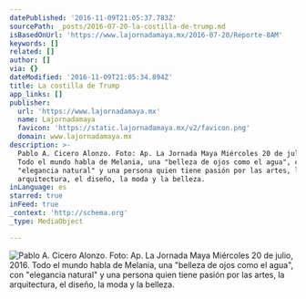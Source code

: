 ```yaml
---
datePublished: '2016-11-09T21:05:37.783Z'
sourcePath: _posts/2016-07-20-la-costilla-de-trump.md
isBasedOnUrl: 'https://www.lajornadamaya.mx/2016-07-20/Reporte-8AM'
keywords: []
related: []
author: []
via: {}
dateModified: '2016-11-09T21:05:34.894Z'
title: La costilla de Trump
app_links: []
publisher:
  url: 'https://www.lajornadamaya.mx'
  name: Lajornadamaya
  favicon: 'https://static.lajornadamaya.mx/v2/favicon.png'
  domain: www.lajornadamaya.mx
description: >-
  Pablo A. Cicero Alonzo. Foto: Ap. La Jornada Maya Miércoles 20 de julio, 2016.
  Todo el mundo habla de Melania, una "belleza de ojos como el agua", con
  "elegancia natural" y una persona quien tiene pasión por las artes, la
  arquitectura, el diseño, la moda y la belleza.
inLanguage: es
starred: true
inFeed: true
_context: 'http://schema.org'
_type: MediaObject

---
```

![Pablo A. Cicero Alonzo. Foto: Ap. La Jornada Maya Miércoles 20 de julio, 2016. Todo el mundo habla de Melania, una "belleza de ojos como el agua", con "elegancia natural" y una persona quien tiene pasión por las artes, la arquitectura, el diseño, la moda y la belleza.](https://the-grid-user-content.s3-us-west-2.amazonaws.com/77205388-54d9-4f7d-b17a-e0e8d13a0dc6.png)